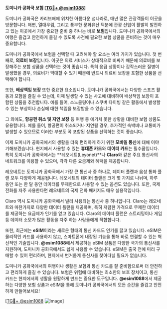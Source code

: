 **도미니카 공화국 보험 [[TG💪+ @esim1088](https://t.me/s/esim1088)]**

도미니카 공화국은 카리브해에 위치한 아름다운 섬나라로, 매년 많은 관광객들이 이곳을 방문합니다. 해변, 열대우림, 그리고 풍부한 문화유산 덕분에 관광 산업이 활발히 발전하고 있는 이곳에서 가장 중요한 준비 중 하나는 바로 **보험**입니다. 도미니카 공화국에서의 여행은 즐겁고 안전하게 즐길 수 있도록 사전에 필요한 보험 상품을 준비하는 것이 매우 중요합니다.

도미니카 공화국에서 보험을 선택할 때 고려해야 할 요소는 여러 가지가 있습니다. 첫 번째로, **의료비 보장**입니다. 이곳은 의료 서비스가 상대적으로 비싸기 때문에 의료비를 보장해주는 보험 상품을 선택하는 것이 좋습니다. 특히 응급 상황이나 갑작스러운 질병이 발생했을 경우, 의료비가 막대할 수 있기 때문에 반드시 의료비 보장을 포함한 상품을 선택해야 합니다.

또한, **배상책임 보장** 또한 중요한 요소입니다. 도미니카 공화국에서는 다양한 스포츠 활동과 모험을 즐길 수 있는데, 이때 발생할 수 있는 사고에 대비하여 배상책임 보장이 포함된 상품을 추천합니다. 예를 들어, 스노클링이나 스쿠버 다이빙 같은 활동에서 발생할 수 있는 부상이나 손실에 대한 책임을 보장받을 수 있습니다.

그 외에도, **항공편 취소 및 지연 보장** 등 여행 중 예기치 못한 상황을 대비한 보험 상품도 유용합니다. 예를 들어, 항공편이 취소되거나 지연될 경우, 추가적인 숙박비나 교통비가 발생할 수 있으므로 이러한 부분도 꼭 포함된 상품을 선택하는 것이 좋습니다.

이제 도미니카 공화국에서의 생활을 더욱 편리하게 하기 위한 **모바일 통신**에 대해 이야기해보겠습니다. 현지에서 사용할 수 있는 **휴대폰 카드**와 **데이터 카드**는 필수품입니다. 특히 도미니카 공화국에서는 **레오네트(Leyonet)**나 **Claro**와 같은 주요 통신사의 네트워크를 이용할 수 있으며, 각각 다른 요금제와 혜택을 제공합니다.

레오네트는 도미니카 공화국에서 가장 큰 통신사 중 하나로, 데이터 플랜과 음성 통화 플랜 모두 다양하게 제공됩니다. 레오네트의 데이터 플랜은 크게 몇 가지로 나뉘며, 하루 동안 또는 한 달 동안 데이터를 무제한으로 사용할 수 있는 옵션도 있습니다. 또한, 국제 전화를 자주 사용한다면 레오네트의 국제 전화 패키지도 매우 실용적입니다.

Claro 역시 도미니카 공화국에서 널리 사용되는 통신사 중 하나입니다. Claro는 레오네트와 마찬가지로 다양한 데이터 플랜을 제공하며, 특히 저렴한 가격으로 무제한 데이터를 제공하는 요금제가 인기를 얻고 있습니다. Claro의 데이터 플랜은 스트리밍이나 게임 등 데이터 소모가 많은 활동을 자주 하는 사람들에게 적합합니다.

또한, 최근에는 **eSIM**이라는 새로운 형태의 통신 카드도 인기를 끌고 있습니다. eSIM은 물리적인 카드를 사용하지 않고, 스마트폰에 내장된 기능을 통해 바로 연결할 수 있는 혁신적인 기술입니다. **@esim1088**에서 제공하는 eSIM 상품은 다양한 국가의 통신사를 지원하며, 도미니카 공화국에서도 쉽게 사용할 수 있습니다. eSIM은 출국 전에 미리 구매할 수 있어 편리하며, 현지에서 번거롭게 통신사를 찾아다닐 필요가 없습니다.

도미니카 공화국에서의 여행이나 생활은 보험과 통신 카드를 잘 준비함으로써 더 안전하고 편리하게 즐길 수 있습니다. 보험은 위험에 대비하는 최소한의 보호 장치이고, 통신 카드는 현지에서의 생활을 원활하게 만드는 중요한 도구입니다. **@esim1088**에서 제공하는 다양한 보험 상품과 eSIM을 통해 도미니카 공화국에서의 모든 순간을 즐겁고 안전하게 만들어보세요!

[[TG💪+ @esim1088](https://t.me/s/esim1088) ![Image](https://i.postimg.cc/Y0z9fWf4/image.png)]